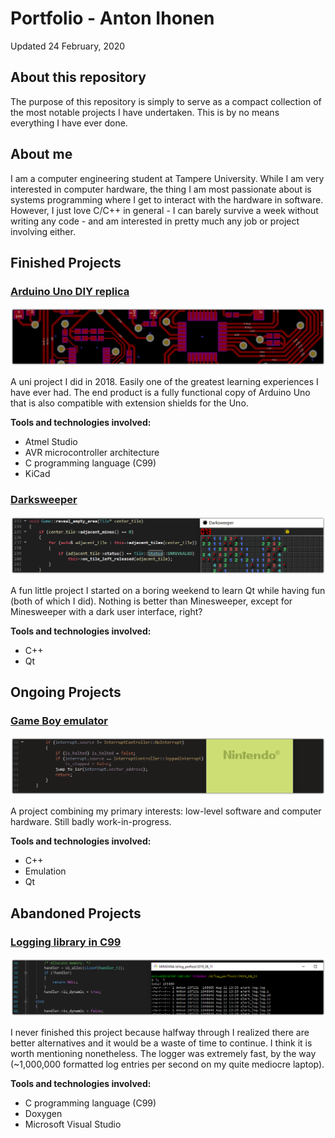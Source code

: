 # Portfolio - Anton Ihonen

Updated 24 February, 2020

## About this repository
The purpose of this repository is simply to serve as a compact collection of
the most notable projects I have undertaken. This is by no means everything I
have ever done.

## About me
I am a computer engineering student at Tampere University. While I am very
interested in computer hardware, the thing I am most passionate about is
systems programming where I get to interact with the hardware in software.
However, I just love C/C++ in general - I can barely survive a week without
writing any code - and am interested in pretty much any job or project
involving either.

## Finished Projects

### [Arduino Uno DIY replica](https://github.com/ihonen/ELT-21300)
![](img/arduino_pcb.png)

A uni project I did in 2018. Easily one of the greatest learning
experiences I have ever had. The end product is a fully functional
copy of Arduino Uno that is also compatible with extension shields
for the Uno. 

**Tools and technologies involved:**
- Atmel Studio
- AVR microcontroller architecture
- C programming language (C99)
- KiCad

### [Darksweeper](https://github.com/ihonen/darksweeper)
![](img/darksweeper.png)

A fun little project I started on a boring weekend to learn Qt while having fun
(both of which I did). Nothing is better than Minesweeper, except for
Minesweeper with a dark user interface, right?

**Tools and technologies involved:**
- C++
- Qt

## Ongoing Projects

### [Game Boy emulator](https://github.com/ihonen/gbemu)
![](img/gbemu.png)

A project combining my primary interests: low-level software and
computer hardware. Still badly work-in-progress.

**Tools and technologies involved:**
- C++
- Emulation
- Qt

## Abandoned Projects

### [Logging library in C99](https://github.com/ihonen/Clogger)
![](img/logger.png)

I never finished this project because halfway through I realized there
are better alternatives and it would be a waste of time to continue.
I think it is worth mentioning nonetheless. The logger was extremely
fast, by the way (~1,000,000 formatted log entries per second on my
quite mediocre laptop).

**Tools and technologies involved:**
- C programming language (C99)
- Doxygen
- Microsoft Visual Studio

### 

